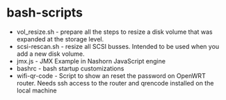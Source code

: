 # bash-scripts

- vol_resize.sh - prepare all the steps to resize a disk volume that was expanded at the storage level.
- scsi-rescan.sh -  resize all SCSI busses. Intended to be used when you add a new disk volume.
- jmx.js - JMX Example in Nashorn JavaScript engine
- bashrc - bash startup customizations
- wifi-qr-code - Script to show an reset the password on OpenWRT router. Needs ssh access to the router and qrencode installed on the local machine

